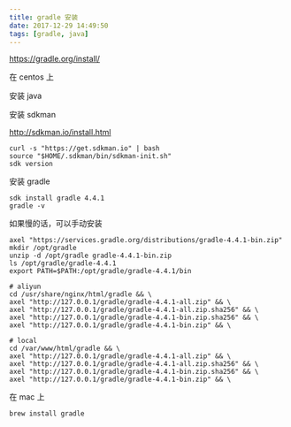 ```yaml
---
title: gradle 安装
date: 2017-12-29 14:49:50
tags: [gradle, java]
---
```


<https://gradle.org/install/>

在 centos 上

安装 java

安装 sdkman

<!--more-->

<http://sdkman.io/install.html>

```
curl -s "https://get.sdkman.io" | bash
source "$HOME/.sdkman/bin/sdkman-init.sh"
sdk version
```

安装 gradle

```
sdk install gradle 4.4.1
gradle -v
```



如果慢的话，可以手动安装

```
axel "https://services.gradle.org/distributions/gradle-4.4.1-bin.zip"
mkdir /opt/gradle
unzip -d /opt/gradle gradle-4.4.1-bin.zip
ls /opt/gradle/gradle-4.4.1
export PATH=$PATH:/opt/gradle/gradle-4.4.1/bin
```



```
# aliyun
cd /usr/share/nginx/html/gradle && \
axel "http://127.0.0.1/gradle/gradle-4.4.1-all.zip" && \
axel "http://127.0.0.1/gradle/gradle-4.4.1-all.zip.sha256" && \
axel "http://127.0.0.1/gradle/gradle-4.4.1-bin.zip.sha256" && \
axel "http://127.0.0.1/gradle/gradle-4.4.1-bin.zip" && \

# local
cd /var/www/html/gradle && \
axel "http://127.0.0.1/gradle/gradle-4.4.1-all.zip" && \
axel "http://127.0.0.1/gradle/gradle-4.4.1-all.zip.sha256" && \
axel "http://127.0.0.1/gradle/gradle-4.4.1-bin.zip.sha256" && \
axel "http://127.0.0.1/gradle/gradle-4.4.1-bin.zip" && \
```




在 mac 上

`brew install gradle`



